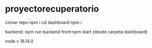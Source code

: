 # proyectorecuperatorio
clonar repo
npm i
cd dashboard
npm i

backend: npm run backend
front:npm start (desde carpeta dashboard)


node v 16.14.0